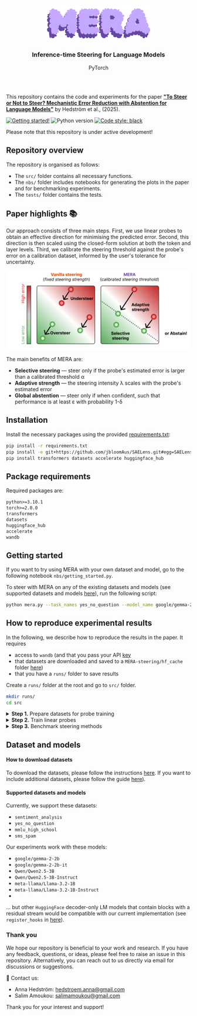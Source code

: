 <br/><br/>
<p align="center">
  <img width="300" src="logo.png">
<h3 align="center"><b>Inference-time Steering for Language Models</b></h3>
<p align="center">PyTorch</p>
<br/><br/>

This repository contains the code and experiments for the paper **["To Steer or Not to Steer? Mechanistic Error Reduction with Abstention for Language Models"]([Link](https://openreview.net/pdf?id=ukLxqA8zXj))** by Hedström et al., (2025).

[![Getting started!](https://colab.research.google.com/assets/colab-badge.svg)](anonymous)
![Python version](https://img.shields.io/badge/python-3.7%20%7C%203.8%20%7C%203.9%20%7C%203.10%20%7C%203.11-blue.svg)
[![Code style: black](https://img.shields.io/badge/code%20style-black-000000.svg)](https://github.com/psf/black)
<!--[![PyPI version](https://badge.fury.io/py/metaquantus.svg)](https://badge.fury.io/py/metaquantus)-->
<!--[![Python package](https://github.com/annahedstroem/MetaQuantus/actions/workflows/python-publish.yml/badge.svg)](https://github.com/annahedstroem/MetaQuantus/actions/workflows/python-publish.yml/badge.svg)-->
<!--[![Launch Tutorials](https://mybinder.org/badge_logo.svg)](anonymous)-->

Please note that this repository is under active development!
<!--
## Citation

If you find this work interesting or useful in your research, use the following Bibtex annotation to cite us:

```bibtex
@article{mera2025steering,
    title={To Steer or Not to Steer? Mechanistic Error Reduction with Abstention for Language Models},
    author={},
    journal={},
    year={},
    url={},
}
```
-->
<!--This work has been published ...........-->

## Repository overview

The repository is organised as follows:
- The `src/` folder contains all necessary functions.
- The `nbs/` folder includes notebooks for generating the plots in the paper and for benchmarking experiments.
- The `tests/` folder contains the tests.
<!--- The `assets/` folder contains all files to reproduce the experiments.-->

## Paper highlights 📚

Our approach consists of three main steps. First, we use linear probes to obtain an effective direction for minimising the predicted error. Second, this direction is then scaled using the closed-form solution at both the token and layer levels. Third, we calibrate the steering threshold against the probe's error on a calibration dataset, informed by the user's tolerance for uncertainty.
</p>
<p align="center">
  <img width="750" src="summary.png"> 
</p>

The main benefits of MERA are:
- **Selective steering** — steer only if the probe's estimated error is larger than a calibrated threshold α
- **Adaptive strength** — the steering intensity λ scales with the probe's estimated error 
- **Global abstention** — steer only if when confident, such that performance is at least ε with probability 1-δ

## Installation

Install the necessary packages using the provided [requirements.txt](https://github.com/annahedstroem/MERA-steering/blob/main/requirements.txt):

```bash
pip install -r requirements.txt
pip install -e git+https://github.com/jbloomAus/SAELens.git#egg=SAELens
pip install transformers datasets accelerate huggingface_hub
```

## Package requirements 

Required packages are:

```setup
python>=3.10.1
torch>=2.0.0
transformers
datasets
huggingface_hub
accelerate
wandb
```

## Getting started

If you want to try using MERA with your own dataset and model, go to the following notebook `nbs/getting_started.py`.

To steer with MERA on any of the existing datasets and models (see supported datasets and models [here](#supported-models-and-datasets)), run the following script:
```bash
python mera.py --task_names yes_no_question --model_name google/gemma-2-2b
```

## How to reproduce experimental results

In the following, we describe how to reproduce the results in the paper. It requires 
- access to `wandb` (and that you pass your API [key](https://docs.wandb.ai/support/find_api_key/)
- that datasets are downloaded and saved to a `MERA-steering/hf_cache` folder [here](#how-to-download-datasets))
- that you have a `runs/` folder to save results

Create a  `runs/` folder at the root and go to `src/` folder.

```bash
mkdir runs/
cd src
```

<details> <summary><b>Step 1.</b> Prepare datasets for probe training</summary>
<br>
For each model, to prepare datasets for probe training (see supported datasets and models [here](#supported-models-and-datasets)) run the following script:
  
```bash
python -m cache.cache_run --task_names sentiment_analysis yes_no_question mmlu_high_school sms_spam --nr_samples 3000 --model_name meta-llama/Llama-3.2-1B-Instruct --hf_token INSERT_KEY
```
Just rerun with the different models (see supported datasets and models [here](#supported-models-and-datasets)).

Next, post-processes the cache data (i.e., subselect activation values based on token positions ("last" of the prompt and "exact" of the answer)), making the cached files significantly smaller in size in preparation for probe training.
```bash
python -m cache.cache_postprocess --task_names sentiment_analysis yes_no_question mmlu_high_school sms_spam
```
</details>

<details> <summary><b>Step 2.</b> Train linear probes</summary>
<br>
  For each model, to train linear probes (error estimators), run the following script:
```bash
python -m probes.probes_train --task_names sentiment_analysis yes_no_question mmlu_high_school sms_spam --model_name meta-llama/Llama-3.2-1B-Instruct --save_name trial --process_saes False
```
if you want to change any of the hyperparameters, please edit the script `probes_train.py` directly.

To analyse the performance of the probes, go to the following notebook `nbs/evaluate_probes.py`.
</details>

<details> <summary><b>Step 3.</b> Benchmark steering methods</summary>
<br>
  For each model, to benchmark steering methods, run the following script
```bash
python -m steering.steering_run --steering_methods optimal_probe --task_names sms_spam --model_names "meta-llama/Llama-3.2-1B-Instruct" --fname custom_experiment --probe_token_pos exact --wandb_key INSERT_KEY
```
To analyse the performance of the steering methods, go to the following notebook `nbs/evaluate_steering.py`.
</details>

## Dataset and models

#### How to download datasets

To download the datasets, please follow the instructions [here](src/how-to-download-datasets.md). If you want to include additional datasets, please follow the guide [here](src/how-extend-datasets.md)).

#### Supported datasets and models

Currently, we support these datasets:
- `sentiment_analysis`
- `yes_no_question`
- `mmlu_high_school`
- `sms_spam`

Our experiments work with these models:
- `google/gemma-2-2b`
- `google/gemma-2-2b-it`
- `Qwen/Qwen2.5-3B`
- `Qwen/Qwen2.5-3B-Instruct`
- `meta-llama/Llama-3.2-1B`
- `meta-llama/Llama-3.2-1B-Instruct`
- 
... but other `HuggingFace` decoder-only LM models that contain blocks with a residual stream would be compatible with our current implementation (see `register_hooks`  in [here](https://github.com/annahedstroem/MERA-steering/blob/main/src/cache/cache_utils.py#L217)).

### Thank you

We hope our repository is beneficial to your work and research. If you have any feedback, questions, or ideas, please feel free to raise an issue in this repository. Alternatively, you can reach out to us directly via email for discussions or suggestions. 

📧 Contact us: 
- Anna Hedström: [hedstroem.anna@gmail.com](mailto:hedstroem.anna@gmail.com)
- Salim Amoukou: [salimamoukou@gmail.com](mailto:salimamoukou@gmail.com)

Thank you for your interest and support!
